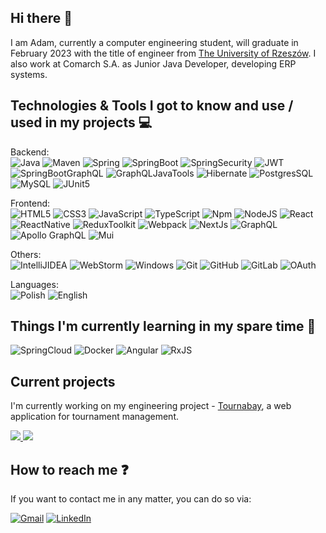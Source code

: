 ## Hi there 👋

I am Adam, currently a computer engineering student, will graduate in February 2023 with the title of engineer from
[The University of Rzeszów](https://ur.edu.pl/en). I also work at Comarch S.A. as Junior Java Developer, developing ERP 
systems.
<br />


## Technologies & Tools I got to know and use / used in my projects 💻

Backend:
<br />
![Java](https://img.shields.io/badge/Java-8+-black?style=flat-square&logo=coffeescript)
![Maven](https://img.shields.io/badge/Maven-black?style=flat-square&logo=apachemaven)
![Spring](https://img.shields.io/badge/Spring-black?style=flat-square&logo=spring)
![SpringBoot](https://img.shields.io/badge/Spring_Boot-black?style=flat-square&logo=springboot)
![SpringSecurity](https://img.shields.io/badge/Spring_Security-black?style=flat-square&logo=springsecurity)
![JWT](https://img.shields.io/badge/JWT-black?style=flat-square&logo=jsonwebtokens)
![SpringBootGraphQL](https://img.shields.io/badge/Spring_Boot_GraphQL-black?style=flat-square&logo=graphql)
![GraphQLJavaTools](https://img.shields.io/badge/GraphQL_Java_Tools-black?style=flat-square&logo=graphql)
![Hibernate](https://img.shields.io/badge/Hibernate-black?style=flat-square&logo=hibernate)
![PostgresSQL](https://img.shields.io/badge/PostgresSQL-black?style=flat-square&logo=postgresql)
![MySQL](https://img.shields.io/badge/MySQL-black?style=flat-square&logo=mysql)
![JUnit5](https://img.shields.io/badge/JUnit5-black?style=flat-square&logo=junit5)

Frontend:
<br />
![HTML5](https://img.shields.io/badge/HTML5-black?style=flat-square&logo=html5)
![CSS3](https://img.shields.io/badge/CSS3-black?style=flat-square&logo=css3)
![JavaScript](https://img.shields.io/badge/JavaScript-ES6+-black?style=flat-square&logo=javascript)
![TypeScript](https://img.shields.io/badge/TypeScript-black?style=flat-square&logo=typescript)
![Npm](https://img.shields.io/badge/NPM-black?style=flat-square&logo=npm)
![NodeJS](https://img.shields.io/badge/Node.js-black?style=flat-square&logo=node.js)
![React](https://img.shields.io/badge/React-black?style=flat-square&logo=react)
![ReactNative](https://img.shields.io/badge/React_Native-black?style=flat-square&logo=react)
![ReduxToolkit](https://img.shields.io/badge/Redux_Toolkit-black?style=flat-square&logo=redux)
![Webpack](https://img.shields.io/badge/Webpack-black?style=flat-square&logo=webpack)
![NextJs](https://img.shields.io/badge/Next.js-black?style=flat-square&logo=next.js)
![GraphQL](https://img.shields.io/badge/GraphQL-black?style=flat-square&logo=graphql)
![Apollo GraphQL](https://img.shields.io/badge/Apollo_GraphQL-black?style=flat-square&logo=apollographql)
![Mui](https://img.shields.io/badge/Mui-black?style=flat-square&logo=mui)

Others:
<br />
![IntelliJIDEA](https://img.shields.io/badge/Editor-IntelliJ_IDEA-red?style=flat-square&logo=intellijidea)
![WebStorm](https://img.shields.io/badge/Editor-WebStorm-blue?style=flat-square&logo=webstorm)
![Windows](https://img.shields.io/badge/OS-Windows-blue?style=flat-square&logo=windows)
![Git](https://img.shields.io/badge/Git-black?style=flat-square&logo=git)
![GitHub](https://img.shields.io/badge/GitHub-black?style=flat-square&logo=github)
![GitLab](https://img.shields.io/badge/GitLab-black?style=flat-square&logo=gitlab)
![OAuth](https://img.shields.io/badge/OAuth-black?style=flat-square&logo=auth0)

Languages:
<br />
![Polish](https://img.shields.io/badge/Polish-Native-red?style=flat-square)
![English](https://img.shields.io/badge/English-B2-green?style=flat-square)


## Things I'm currently learning in my spare time 🤗

![SpringCloud](https://img.shields.io/badge/Spring_Cloud-Microservices-black?style=flat-square&logo=spring)
![Docker](https://img.shields.io/badge/Docker-black?style=flat-square&logo=docker)
![Angular](https://img.shields.io/badge/Angular-black?style=flat-square&logo=angular)
![RxJS](https://img.shields.io/badge/RxJS-black?style=flat-square&logo=reactivex)

## Current projects

I'm currently working on my engineering project - [Tournabay](https://tournabay.com/), a web application for tournament management.

<a href="https://github.com/anuraghazra/github-readme-stats">
    <img src="https://github-readme-stats.vercel.app/api/pin/?username=Tournabay&repo=Tournabay&theme=buefy" />
</a>
<a href="https://github.com/anuraghazra/github-readme-stats">
    <img src="https://github-readme-stats.vercel.app/api/pin/?username=Tournabay&repo=TournabayAPI&theme=buefy" />
</a>

<br />

## How to reach me ❓

If you want to contact me in any matter, you can do so via:

[![Gmail](https://img.shields.io/badge/Gmail-orlowski.adam.99@gmail.com-black?style=flat-square&logo=gmail)](mailto:orlowski.adam.99@gmail.com)
[![LinkedIn](https://img.shields.io/badge/LinkedIn-Adam_Orłowski-black?style=flat-square&logo=linkedIn)](https://www.linkedin.com/in/adam-or%C5%82owski-37957718b/)
